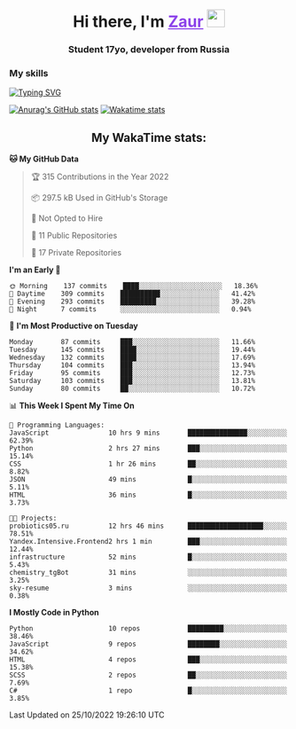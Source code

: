 <h1 align="center">
    Hi there, I'm 
    <a href="https://t.me/skyguy" target="_blank" style="color: #8C43EA">Zaur</a>
    <img src="https://github.com/blackcater/blackcater/raw/main/images/Hi.gif" height="32">
</h1>

<h3 align="center">
    Student 17yo, developer from Russia
</h3>  

### **My skills**
[![Typing SVG](https://readme-typing-svg.herokuapp.com?font=Oxanium&duration=3000&pause=1500&color=8C43EA&height=30&lines=Python:+FastAPI,+Flask,+Aiogram,+Telethon;SQL:+PostgreSQL,+SQLite;Javascript:+React.js;HTML,+CSS+(SCSS))](https://git.io/typing-svg)

[![Anurag's GitHub stats](https://github-readme-stats.vercel.app/api?username=mrskyguy&hide_title=true&count_private=true&show_icons=true&title_color=8C43EA&icon_color=BE57EA&bg_color=30,191919,341b56&text_color=B1B1B1&border_radius=10&hide_border=true)](https://github.com/anuraghazra/github-readme-stats)
[![Wakatime stats](https://github-readme-stats.vercel.app/api/wakatime?username=skyguy&hide_title=true&show_icons=true&title_color=8C43EA&icon_color=BE57EA&bg_color=30,191919,341b56&text_color=B1B1B1&border_radius=10&hide_border=true)](https://github.com/anuraghazra/github-readme-stats)


<h2 align="center"> My WakaTime stats: </h2>

<!--START_SECTION:waka-->
**🐱 My GitHub Data** 

> 🏆 315 Contributions in the Year 2022
 > 
> 📦 297.5 kB Used in GitHub's Storage 
 > 
> 🚫 Not Opted to Hire
 > 
> 📜 11 Public Repositories 
 > 
> 🔑 17 Private Repositories  
 > 
**I'm an Early 🐤** 

```text
🌞 Morning    137 commits    ████░░░░░░░░░░░░░░░░░░░░░   18.36% 
🌆 Daytime    309 commits    ██████████░░░░░░░░░░░░░░░   41.42% 
🌃 Evening    293 commits    █████████░░░░░░░░░░░░░░░░   39.28% 
🌙 Night      7 commits      ░░░░░░░░░░░░░░░░░░░░░░░░░   0.94%

```
📅 **I'm Most Productive on Tuesday** 

```text
Monday       87 commits     ███░░░░░░░░░░░░░░░░░░░░░░   11.66% 
Tuesday      145 commits    ████░░░░░░░░░░░░░░░░░░░░░   19.44% 
Wednesday    132 commits    ████░░░░░░░░░░░░░░░░░░░░░   17.69% 
Thursday     104 commits    ███░░░░░░░░░░░░░░░░░░░░░░   13.94% 
Friday       95 commits     ███░░░░░░░░░░░░░░░░░░░░░░   12.73% 
Saturday     103 commits    ███░░░░░░░░░░░░░░░░░░░░░░   13.81% 
Sunday       80 commits     ██░░░░░░░░░░░░░░░░░░░░░░░   10.72%

```


📊 **This Week I Spent My Time On** 

```text
💬 Programming Languages: 
JavaScript               10 hrs 9 mins       ███████████████░░░░░░░░░░   62.39% 
Python                   2 hrs 27 mins       ███░░░░░░░░░░░░░░░░░░░░░░   15.14% 
CSS                      1 hr 26 mins        ██░░░░░░░░░░░░░░░░░░░░░░░   8.82% 
JSON                     49 mins             █░░░░░░░░░░░░░░░░░░░░░░░░   5.11% 
HTML                     36 mins             █░░░░░░░░░░░░░░░░░░░░░░░░   3.73%

🐱‍💻 Projects: 
probiotics05.ru          12 hrs 46 mins      ███████████████████░░░░░░   78.51% 
Yandex.Intensive.Frontend2 hrs 1 min         ███░░░░░░░░░░░░░░░░░░░░░░   12.44% 
infrastructure           52 mins             █░░░░░░░░░░░░░░░░░░░░░░░░   5.43% 
chemistry_tgBot          31 mins             ░░░░░░░░░░░░░░░░░░░░░░░░░   3.25% 
sky-resume               3 mins              ░░░░░░░░░░░░░░░░░░░░░░░░░   0.38%

```

**I Mostly Code in Python** 

```text
Python                   10 repos            █████████░░░░░░░░░░░░░░░░   38.46% 
JavaScript               9 repos             ████████░░░░░░░░░░░░░░░░░   34.62% 
HTML                     4 repos             ███░░░░░░░░░░░░░░░░░░░░░░   15.38% 
SCSS                     2 repos             ██░░░░░░░░░░░░░░░░░░░░░░░   7.69% 
C#                       1 repo              █░░░░░░░░░░░░░░░░░░░░░░░░   3.85%

```



 Last Updated on 25/10/2022 19:26:10 UTC
<!--END_SECTION:waka-->
